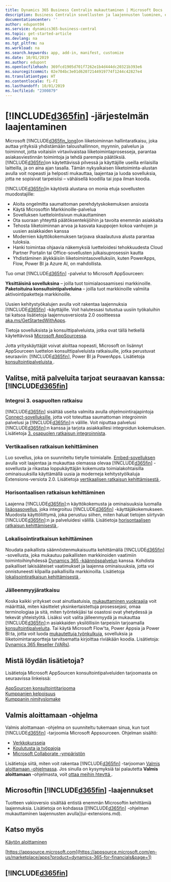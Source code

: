 ```yaml
---
title: Dynamics 365 Business Centralin mukauttaminen | Microsoft Docs
description: Business Centralin sovellusten ja laajennusten luominen, esitteleminen ja markkinoiminen.
documentationcenter: ''
author: edupont04
ms.service: dynamics365-business-central
ms.topic: get-started-article
ms.devlang: na
ms.tgt_pltfrm: na
ms.workload: na
ms.search.keywords: app, add-in, manifest, customize
ms.date: 10/01/2019
ms.author: edupont
ms.openlocfilehash: 369fcd1905d701f7262e1b4d444dc20321b393e6
ms.sourcegitcommit: 02e704bc3e01d62072144919774f1244c42827e4
ms.translationtype: HT
ms.contentlocale: fi-FI
ms.lasthandoff: 10/01/2019
ms.locfileid: "2300879"
---
```

# <a name="extending-included365finincludesd365fin_mdmd"></a>[!INCLUDE[d365fin](includes/d365fin_md.md)] -järjestelmän laajentaminen
Microsoft [!INCLUDE[d365fin_long](includes/d365fin_long_md.md)]on liiketoiminnan hallintaratkaisu, joka auttaa yrityksiä yhdistämään taloushallinnon, myynnin, palvelun ja toiminnot, jotta voitaisiin virtaviivaistaa liiketoimintaprosesseja, parantaa asiakasviestinnän toimintoja ja tehdä parempia päätöksiä. [!INCLUDE[d365fin](includes/d365fin_md.md)]on käytettävissä pilvessä ja käyttäjille useilla erilaisilla laitteilla, ja on aina ajan tasalla. Tämän nykyaikaisen liiketoiminta-alustan avulla voit nopeasti ja helposti mukauttaa, laajentaa ja luoda sovelluksia, jotta ne sopisivat tarpeisiisi – vähäisellä koodilla tai jopa ilman koodia.  

[!INCLUDE[d365fin](includes/d365fin_md.md)]in käytöstä alustana on monia etuja sovellusten muodostajille:

* Aloita ongelmitta saumattoman perehdytyskokemuksen ansiosta
* Käytä Microsoftin Markkinoille-palvelua
* Sovelluksen luettelointisivun mukauttaminen
* Ota suoraan yhteyttä päätöksentekijöihin ja tavoita enemmän asiakkaita
* Tehosta liiketoiminnan arvoa ja kasvata kauppojen kokoa vanhojen ja uusien asiakkaiden kanssa
* Modernien käyttökokemuksen tarjoava skaalautuva alusta parantaa tuloksia.  
* Hanki toimintaa ohjaavia näkemyksiä luetteloidesi tehokkuudesta Cloud Partner Portalin tai Office-sovellusten julkaisuprosessin kautta
* Yhdistäminen älykkäisiin liiketoimintasovelluksiin, kuten PowerApps, Flow, Power BI ja Azure AI, on mahdollista.  

Tuo omat [!INCLUDE[d365fin](includes/d365fin_md.md)] -palvelut to Microsoft AppSourceen:

**Yksittäisinä sovelluksina** – joilla tuot toimialaosaamisesi markkinoille.  
**Paketoituina konsultointipalveluina** – joilla tuot markkinoille valmiita aktivointipaketteja markkinoille.

Uusien kehitystyökalujen avulla voit rakentaa laajennuksia [!INCLUDE[d365fin](includes/d365fin_md.md)] -käyttäjille. Voit halutessasi tutustua uusiin työkaluihin tai katsoa lisätietoja laajennusversiosta 2.0 osoitteessa [aka.ms/GetStartedWithApps](https://aka.ms/GetStartedWithApps).  

Tietoja sovelluksista ja konsulttipalveluista, jotka ovat tällä hetkellä käytettävissä [Microsoft AppSourcessa](https://appsource.microsoft.com/en-us/marketplace/consulting-services?country=US&page=1).

Jotta yrityskäyttäjät voivat aloittaa nopeasti, Microsoft on lisännyt AppSourceen luettelon konsulttipalveluista ratkaisuille, jotka perustuvat seuraaviin: [!INCLUDE[d365fin](includes/d365fin_md.md)], Power BI ja PowerApps. Lisätietoja [konsultointipalveluista ](/dynamics365/business-central/dev-itpro/developer/readiness/readiness-consulting).

## <a name="choosing-which-services-to-offer-with-included365finincludesd365fin_mdmd"></a>Valitse, mitä palveluita tarjoat seuraavan kanssa: [!INCLUDE[d365fin](includes/d365fin_md.md)]

### <a name="integrate-a-3rd-party-solution"></a>Integroi 3. osapuolten ratkaisu
[!INCLUDE[d365fin](includes/d365fin_md.md)] sisältää useita valmiita avulla ohjelmointirajapintoja [Connect-sovelluksille](/dynamics365/business-central/dev-itpro/developer/readiness/readiness-connect-apps), jotta voit toteuttaa saumattoman integroinnin palvelusi ja [!INCLUDE[d365fin](includes/d365fin_md.md)]:n välille. Voit niputtaa palvelusi [!INCLUDE[d365fin](includes/d365fin_md.md)]:n kanssa ja tarjota asiakkaillesi integroidun kokemuksen. Lisätietoja [3. osapuolen ratkaisun integroinnista](/dynamics365/business-central/dev-itpro/developer/readiness/readiness-thirdparty-solution).

### <a name="development-of-a-vertical-solution"></a>Vertikaalisen ratkaisun kehittäminen
Luo sovellus, joka on suunniteltu tietylle toimialalle. [Embed-sovelluksen](/dynamics365/business-central/dev-itpro/developer/readiness/readiness-embed-apps) avulla voit laajentaa ja mukauttaa olemassa olevaa [!INCLUDE[d365fin](includes/d365fin_md.md)] -sovellusta ja rikastaa loppukäyttäjän kokemusta toimialakohtaisilla ominaisuuksilla käyttämällä uusia ja moderneja kehitystyölkaluja Extensions-versiota 2.0. Lisätietoja [vertikaalisen ratkaisun kehittämisestä ](/dynamics365/business-central/dev-itpro/developer/readiness/readiness-develop-vertical).

### <a name="development-of-a-horizontal-solution"></a>Horisontaalisen ratkaisun kehittäminen
Laajenna [!INCLUDE[d365fin](includes/d365fin_md.md)]:n käyttökokemusta ja ominaisuuksia luomalla [lisäosasovellus](/dynamics365/business-central/dev-itpro/developer/readiness/readiness-add-on-apps), joka integroituu [!INCLUDE[d365fin](includes/d365fin_md.md)] -käyttäjäkokemukseen. Muodosta käyttöliittymä, joka perustuu siihen, miten haluat tietojen siirtyvän [!INCLUDE[d365fin](includes/d365fin_md.md)]:n ja palveluidesi välillä. Lisätietoja [horisontaalisen ratkaisun kehittämisestä ](/dynamics365/business-central/dev-itpro/developer/readiness/readiness-develop-horizontal).

### <a name="development-of-a-localization-solution"></a>Lokalisointiratkaisun kehittäminen
Noudata paikallista säännöstenmukaisuutta kehittämällä [!INCLUDE[d365fin](includes/d365fin_md.md)] -sovellusta, joka mukautuu paikallisten markkinoiden vaatimiin toimintoihinyhdessä [Dynamics 365 -käännöspalvelun](/dynamics365/unified-operations/fin-ops-core/dev-itpro/lifecycle-services/translation-service-overview) kanssa. Kohdista paikalliset lakisääteiset vaatimukset ja laajenna ominaisuuksia, jotta voi onnistuneesti kilpailla paikallisilla markkinoilla. Lisätietoja [lokalisointiratkaisun kehittämisestä ](/dynamics365/business-central/dev-itpro/developer/readiness/readiness-develop-localization).

### <a name="reseller-solution"></a>Jälleenmyyjäratkaisu
Koska kaikki yritykset ovat ainutlaatuisia, [mukauttaminen vuokraajia](/dynamics-nav/developer/readiness/readiness-customizing-tenants) voit määrittää, miten käsittelet yksinkertaistettuja prosessejasi, omaa terminologiaa ja sitä, miten työntekijäsi tai osastosi ovat yhetydessä ja tekevät yhteistyötä. Lisäksi voit valita jälleenmyydä ja mukauttaa [!INCLUDE[d365fin](includes/d365fin_md.md)]:n asiakkaiden yksilöllisiin tarpeisiin tarjoamalla [konsultointipalveluita](/dynamics-nav/developer/readiness/readiness-consulting). Tai käytä Microsoft Flow'ta, Power Appsia ja Power BI:ta, jotta voit luoda [mukautettuja työnkulkuja](/dynamics-nav/developer/readiness/readiness-no-code), sovelluksia ja liiketoimintaraportteja tarvitsematta kirjoittaa riviäkään koodia. Lisätietoja: [Dynamics 365 Reseller (VARs)](/dynamics365/business-central/dev-itpro/developer/readiness/readiness-reseller).

## <a name="where-do-i-learn-more"></a>Mistä löydän lisätietoja?
Lisätietoja Microsoft AppSourcen konsultointipalveluiden tarjoomasta on seuraavissa linkeissä:

[AppSourcen konsultointitarjooma](https://appsource.microsoft.com/en-us/marketplace/consulting-services?country=US&page=1)  
[Kumppanien kelpoisuus](https://smp-cdn-prod.azureedge.net/documents/Microsoft%20AppSource%20Partner%20Listing%20Guidelines.pdf)  
[Kumppanin nimityslomake](https://appsource.microsoft.com/en-us/partners/list-consulting-service)  

## <a name="the-ready-to-go-program"></a>Valmis aloittamaan -ohjelma
Valmis aloittamaan -ohjelma on suunniteltu tukemaan sinua, kun tuot [!INCLUDE[d365fin](includes/d365fin_md.md)] -tarjoomia Microsoft Appsourceen. Ohjelman sisältö:

- [Verkkokursseja](https://aka.ms/ReadyToGoOnlineLearning)
- [Koulutusta ja työpajoja](/dynamics365/business-central/dev-itpro/developer/readiness/readiness-ready-to-go)
- [Microsoft Collaborate -ympäristön](https://aka.ms/Collaborate)

Lisätietoja siitä, miten voit rakentaa [!INCLUDE[d365fin](includes/d365fin_md.md)] -tarjooman [Valmis aloittamaan -ohjelmassa](/dynamics365/business-central/dev-itpro/developer/readiness/readiness-ready-to-go). Jos sinulla on kysymyksiä tai palautetta **Valmis aloittamaan** -ohjelmasta, voit [ottaa meihin hteyttä ](mailto:dyn365bep@microsoft.com).

## <a name="included365finincludesd365fin_mdmd-extensions-provided-by-microsoft"></a>Microsoftin [!INCLUDE[d365fin](includes/d365fin_md.md)] -laajennukset
Tuotteen vakioversio sisältää entistä enemmän Microsoftin kehittämiä laajennuksia. Lisätietoja on kohdassa [[!INCLUDE[d365fin](includes/d365fin_md.md)] -ohjelman mukauttaminen laajennusten avulla](ui-extensions.md).

## <a name="see-also"></a>Katso myös
[Käytön aloittaminen](product-get-started.md)  

[https://appsource.microsoft.com](https://appsource.microsoft.com/en-us/marketplace/apps?product=dynamics-365-for-financials&page=1)  

## [!INCLUDE[d365fin](includes/free_trial_md.md)]  
